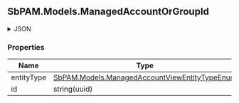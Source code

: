 
<h2 id="tocS_SbPAM.Models.ManagedAccountOrGroupId">SbPAM.Models.ManagedAccountOrGroupId</h2>

<a id="schemasbpam.models.managedaccountorgroupid"></a>
<a id="schema_SbPAM.Models.ManagedAccountOrGroupId"></a>
<a id="tocSsbpam.models.managedaccountorgroupid"></a>
<a id="tocssbpam.models.managedaccountorgroupid"></a>

<details><summary>JSON</summary>


```json
{
  "entityType": "ManagedAccount",
  "id": "497f6eca-6276-4993-bfeb-53cbbbba6f08"
}

```


</details>

### Properties

|Name|Type|Required|Restrictions|Description|
|---|---|---|---|---|
|entityType|[SbPAM.Models.ManagedAccountViewEntityTypeEnum](../Models/sbpam.models.managedaccountviewentitytypeenum.md)|false|none|none|
|id|string(uuid)|false|none|none|


